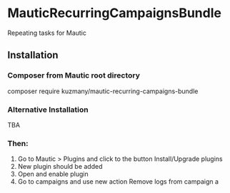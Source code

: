 # MauticRecurringCampaignsBundle

Repeating tasks for Mautic

## Installation

### Composer from Mautic root directory

composer require kuzmany/mautic-recurring-campaigns-bundle

### Alternative Installation

TBA

### Then:

1. Go to Mautic > Plugins and click to the button Install/Upgrade plugins
2. New plugin should be added 
3. Open and enable plugin 
4. Go to campaigns and use new action Remove logs from campaign a